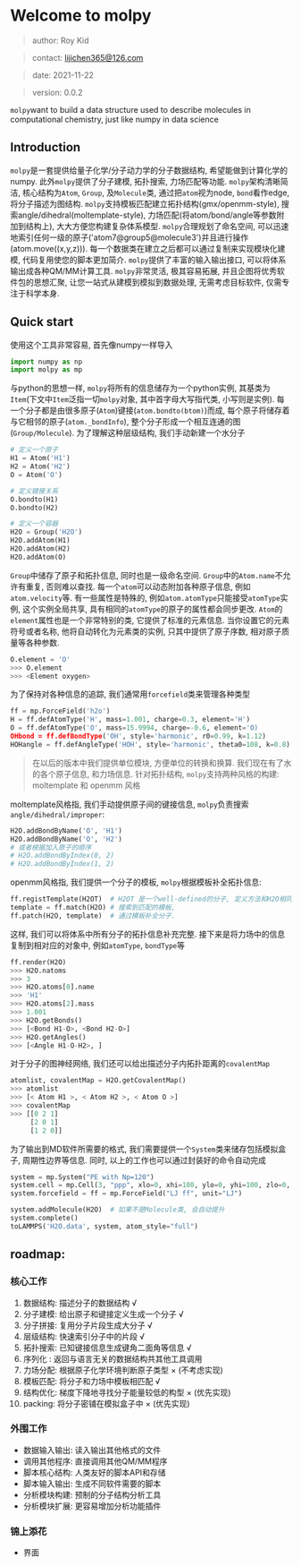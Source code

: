 # Welcome to molpy

> author: Roy Kid

> contact: lijichen365@126.com

> date: 2021-11-22

> version: 0.0.2

`molpy`want to build a data structure used to describe molecules in computational chemistry, just like numpy in data science

## Introduction

`molpy`是一套提供给量子化学/分子动力学的分子数据结构, 希望能做到计算化学的numpy. 此外`molpy`提供了分子建模, 拓扑搜索, 力场匹配等功能. `molpy`架构清晰简洁, 核心结构为`Atom`, `Group`, 及`Molecule`类, 通过把`atom`视为node, `bond`看作edge, 将分子描述为图结构. `molpy`支持模板匹配建立拓扑结构(gmx/openmm-style), 搜索angle/dihedral(moltemplate-style), 力场匹配(将atom/bond/angle等参数附加到结构上), 大大方便您构建复杂体系模型. `molpy`合理规划了命名空间, 可以迅速地索引任何一级的原子('atom7@group5@molecule3')并且进行操作(atom.move((x,y,z))). 每一个数据类在建立之后都可以通过复制来实现模块化建模, 代码复用使您的脚本更加简介. `molpy`提供了丰富的输入输出接口, 可以将体系输出成各种QM/MM计算工具. `molpy`非常灵活, 极其容易拓展, 并且企图将优秀软件包的思想汇聚, 让您一站式从建模到模拟到数据处理, 无需考虑目标软件, 仅需专注于科学本身. 

## Quick start

使用这个工具非常容易, 首先像numpy一样导入

```python
import numpy as np
import molpy as mp
```

与python的思想一样, `molpy`将所有的信息储存为一个python实例, 其基类为`Item`(下文中`Item`泛指一切`molpy`对象, 其中首字母大写指代类, 小写则是实例). 每一个分子都是由很多原子(`Atom`)键接(`atom.bondto(btom)`)而成, 每个原子将储存着与它相邻的原子(`atom._bondInfo`), 整个分子形成一个相互连通的图(`Group/Molecule`). 为了理解这种层级结构, 我们手动新建一个水分子

```python
# 定义一个原子
H1 = Atom('H1')
H2 = Atom('H2')
O = Atom('O')

# 定义键接关系
O.bondto(H1)
O.bondto(H2)

# 定义一个容器
H2O = Group('H2O')
H2O.addAtom(H1)
H2O.addAtom(H2)
H2O.addAtom(O)
```
`Group`中储存了原子和拓扑信息, 同时也是一级命名空间. `Group`中的`Atom.name`不允许有重复, 否则难以查找. 每一个`atom`可以动态附加各种原子信息, 例如`atom.velocity`等. 有一些属性是特殊的, 例如`atom.atomType`只能接受`atomType`实例, 这个实例全局共享, 具有相同的`atomType`的原子的属性都会同步更改. `Atom`的`element`属性也是一个非常特别的类, 它提供了标准的元素信息. 当你设置它的元素符号或者名称, 他将自动转化为元素类的实例, 只其中提供了原子序数, 相对原子质量等各种参数. 

```python
O.element = 'O'
>>> O.element
>>> <Element oxygen>
```

为了保持对各种信息的追踪, 我们通常用`forcefield`类来管理各种类型

```python
ff = mp.ForceField('h2o')
H = ff.defAtomType('H', mass=1.001, charge=0.3, element='H')
O = ff.defAtomType('O', mass=15.9994, charge=-0.6, element='O)
OHbond = ff.defBondType('OH', style='harmonic', r0=0.99, k=1.12)
HOHangle = ff.defAngleType('HOH', style='harmonic', theta0=108, k=0.8)
```
> 在以后的版本中我们提供单位模块, 方便单位的转换和换算. 
我们现在有了水的各个原子信息, 和力场信息. 针对拓扑结构, `molpy`支持两种风格的构建: moltemplate 和 openmm 风格

moltemplate风格指, 我们手动提供原子间的键接信息, `molpy`负责搜索`angle/dihedral/improper`:

```python
H2O.addBondByName('O', 'H1')
H2O.addBondByName('O', 'H2')
# 或者根据加入原子的顺序
# H2O.addBondByIndex(0, 2)
# H2O.addBondByIndex(1, 2)
```

openmm风格指, 我们提供一个分子的模板, `molpy`根据模板补全拓扑信息:

```python
ff.registTemplate(H2OT)  # H2OT 是一个well-defined的分子, 定义方法和H2O相同;
template = ff.match(H2O) # 搜索到匹配的模板, 
ff.patch(H2O, template)  # 通过模板补全分子.
```

这样, 我们可以将体系中所有分子的拓扑信息补充完整. 接下来是将力场中的信息复制到相对应的对象中, 例如`atomType`, `bondType`等

```python
ff.render(H2O)
>>> H2O.natoms 
>>> 3
>>> H2O.atoms[0].name
>>> 'H1'
>>> H2O.atoms[2].mass
>>> 1.001
>>> H2O.getBonds()
>>> [<Bond H1-O>, <Bond H2-O>]
>>> H2O.getAngles()
>>> [<Angle H1-O-H2>, ]
```

对于分子的图神经网络, 我们还可以给出描述分子内拓扑距离的`covalentMap`

```python
atomlist, covalentMap = H2O.getCovalentMap()
>>> atomlist
>>> [< Atom H1 >, < Atom H2 >, < Atom O >]
>>> covalentMap 
>>> [[0 2 1]
     [2 0 1]
     [1 2 0]]
```

为了输出到MD软件所需要的格式, 我们需要提供一个`System`类来储存包括模拟盒子, 周期性边界等信息. 同时, 以上的工作也可以通过封装好的命令自动完成

```python
system = mp.System("PE with Np=120")
system.cell = mp.Cell(3, "ppp", xlo=0, xhi=100, ylo=0, yhi=100, zlo=0, zhi=100)
system.forcefield = ff = mp.ForceField("LJ ff", unit="LJ")

system.addMolecule(H2O)  # 如果不是Molecule类, 会自动提升
system.complete()
toLAMMPS('H2O.data', system, atom_style="full")

```

## roadmap:

### 核心工作
1. 数据结构: 描述分子的数据结构 √
1. 分子建模: 给出原子和键接定义生成一个分子 √
1. 分子拼接: 复用分子片段生成大分子 √
1. 层级结构: 快速索引分子中的片段 √
1. 拓扑搜索: 已知键接信息生成键角二面角等信息 √
1. 序列化  : 返回与语言无关的数据结构共其他工具调用 
1. 力场分配: 根据原子化学环境判断原子类型 × (不考虑实现)
1. 模板匹配: 将分子和力场中模板相匹配 √
1. 结构优化: 梯度下降地寻找分子能量较低的构型 × (优先实现)
1. packing: 将分子密铺在模拟盒子中 × (优先实现)

### 外围工作

* 数据输入输出: 读入输出其他格式的文件
* 调用其他程序: 直接调用其他QM/MM程序
* 脚本核心结构: 人类友好的脚本API和存储
* 脚本输入输出: 生成不同软件需要的脚本
* 分析模块构建: 预制的分子结构分析工具
* 分析模块扩展: 更容易增加分析功能插件

### 锦上添花

* 界面